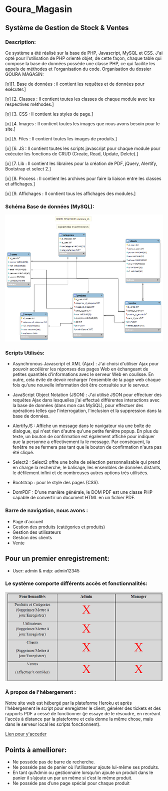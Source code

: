 # Goura_Magasin
## Système de Gestion de Stock & Ventes
### Description:
Ce système a été réalisé sur la base de PHP, Javascript, MySQL et CSS.
J'ai opté pour l'utilisation de PHP orienté objet, de cette façon, chaque table qui compose la base de données possède une classe PHP, ce qui facilite les appels de méthodes et l'organisation du code.
Organisation du dossier GOURA MAGASIN:

[x][1. Base de données : il contient les requêtes et de données pour exécuter.]

[x] [2. Classes : Il contient toutes les classes de chaque module avec les respectives méthodes.]

[x] [3. CSS : Il contient les styles de page.]

[x] [4. Images : Il contient toutes les images que nous avons besoin pour le site.]

[x] [5. Files : Il contient toutes les images de produits.]

[x] [6. JS : Il contient toutes les scripts javascript pour chaque module pour exécuter les fonctions de CRUD (Create, Read, Update, Delete).]

[x] [7. Lib : Il contient les libraires pour la création de PDF, jQuery, Alertify, Bootstrap et select 2.]

[x] [8. Process : Il contient les archives pour faire la liaison entre les classes et affichages.]

[x] [9. Affichages : Il contient tous les affichages des modules.]

### Schéma Base de données (MySQL):
![Alt_text](Shema_Base_de_Donnee.png)

### Scripts Utilisés:
- Asynchronous Javascript et XML (Ajax) :
J'ai choisi d'utiliser Ajax pour pouvoir accélérer les réponses des pages Web en échangeant de petites quantités d'informations avec le serveur Web en coulisse. En outre, cela évite de devoir recharger l'ensemble de la page web chaque fois qu'une nouvelle information doit être consultée sur le serveur.

- JavaScript Object Notation (JSON) :
J'ai utilisé JSON pour effectuer des requêtes Ajax dans lesquelles j'ai effectué différentes interactions avec la base de données (dans mon cas MySQL), pour effectuer des opérations telles que l'interrogation, l'inclusion et la suppression dans la base de données.

- AlertifyJS :
Affiche un message dans le navigateur via une boîte de dialogue, qui n'est rien d'autre qu'une petite fenêtre popup. En plus du texte, un bouton de confirmation est également affiché pour indiquer que la personne a effectivement lu le message. Par conséquent, la fenêtre ne se fermera pas tant que le bouton de confirmation n'aura pas été cliqué.

- Select2 :
Select2 offre une boîte de sélection personnalisable qui prend en charge la recherche, le balisage, les ensembles de données distants, le défilement infini et de nombreuses autres options très utilisées.

- Bootstrap :
pour le style des pages (CSS).

- DomPDF :
D'une manière générale, le DOM PDF est une classe PHP capable de convertir un document HTML en un fichier PDF.

### Barre de navigation, nous avons :
- Page d'accueil
- Gestion des produits (catégories et produits)
- Gestion des utilisateurs
- Gestion des clients
- Vente

## Pour un premier enregistrement:
- User: admin & mdp: admin12345


### Le système comporte différents accès et fonctionnalités:
![Alt_text](fonc.png)

### À propos de l'hébergement :
Notre site web est hébergé par la plateforme Heroku et après l'hébergement le script pour enregistrer le client, générer des tickets et des rapports PDF a cessé de fonctionner (je essaye de le résoudre, en recréant l'accès à distance par la plateforme et cela donne la même chose, mais dans le serveur local les scripts fonctionnent).

[Lien pour y'acceder](https://goura-magasin-9669892ff581.herokuapp.com)

## Points à amelliorer:
- Ne posséde pas de barre de recherche.
- Ne posséde pas de panier où l’utilisateur ajoute lui-même ses produits.
- En tant qu’Admin ou gestionnaire lorsqu’on ajoute un produit dans le panier il s’ajoute un par un même si c’est le même produit.
- Ne posséde pas d’une page spécial pour chaque produit
